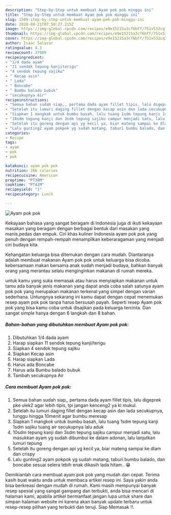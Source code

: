 ```yaml
---
description: "Step-by-Step untuk membuat Ayam pok pok minggu ini"
title: "Step-by-Step untuk membuat Ayam pok pok minggu ini"
slug: 1509-step-by-step-untuk-membuat-ayam-pok-pok-minggu-ini
date: 2020-09-21T07:50:27.215Z
image: https://img-global.cpcdn.com/recipes/e9e15215a3cf6bff/751x532cq70/ayam-pok-pok-foto-resep-utama.jpg
thumbnail: https://img-global.cpcdn.com/recipes/e9e15215a3cf6bff/751x532cq70/ayam-pok-pok-foto-resep-utama.jpg
cover: https://img-global.cpcdn.com/recipes/e9e15215a3cf6bff/751x532cq70/ayam-pok-pok-foto-resep-utama.jpg
author: Isaac Salazar
ratingvalue: 4.3
reviewcount: 37009
recipeingredient:
- "1/4 dada ayam"
- "11 sendok tepung kanjiterigu"
- "4 sendok tepung sajiku"
- " Kecap asin"
- " Lada"
- " Boncabe"
- " Bumbu balado bubuk"
- "secukupnya Air"
recipeinstructions:
- "Semua bahan sudah siap,, pertama dada ayam fillet tipis, lalu digeprek pke ulek2 agar lebih tipis, tpi jangan kenceng2 ya kl mukul."
- "Setelah itu lumuri daging fillet dengan kecap asin dan lada secukupnya, tunggu hingga 10menit agar bumbu meresap"
- "Siapkan 1 mangkok untuk bumbu basah, lalu tuang 1sdm tepung kanji 1sdm sajiku tuang air secukupnya lalu aduk"
- "10sdm tepung kanji dan 3sdm tepung sajiku campur menjadi satu, lalu masukkan ayam yg sudah dibumbui ke dalam adonan, lalu lanjutkan lumuri tepung"
- "Setelah itu goreng dengan api yg kecil ya, biar mateng sampai ke dlam dan crispy"
- "Lalu gunting2 ayam pokpok yg sudah matang, taburi bumbu balado, dan boncabe sesuai selera lebih enak dikasih lada hitam.. 😁"
categories:
- Recipe
tags:
- ayam
- pok
- pok

katakunci: ayam pok pok 
nutrition: 266 calories
recipecuisine: American
preptime: "PT38M"
cooktime: "PT42M"
recipeyield: "1"
recipecategory: Lunch

---
```



![Ayam pok pok](https://img-global.cpcdn.com/recipes/e9e15215a3cf6bff/751x532cq70/ayam-pok-pok-foto-resep-utama.jpg)

Kekayaan bahasa yang sangat beragam di Indonesia juga di ikuti kekayaan masakan yang beragam dengan berbagai bentuk dari masakan yang manis,pedas dan empuk. Ciri khas kuliner Indonesia ayam pok pok yang penuh dengan rempah-rempah menampilkan keberaragaman yang menjadi ciri budaya kita.


Kehangatan keluarga bisa ditemukan dengan cara mudah. Diantaranya adalah membuat makanan Ayam pok pok untuk keluarga bisa dicoba. kebersamaan makan bersama anak sudah menjadi budaya, bahkan banyak orang yang merantau selalu menginginkan makanan di rumah mereka.



untuk kamu yang suka memasak atau harus menyiapkan makanan untuk tamu ada banyak jenis makanan yang dapat anda coba salah satunya ayam pok pok yang merupakan makanan terkenal yang simpel dengan varian sederhana. Untungnya sekarang ini kamu dapat dengan cepat menemukan resep ayam pok pok tanpa harus bersusah payah.
Seperti resep Ayam pok pok yang bisa kamu coba untuk disajikan pada keluarga tercinta. Dan sangat simple hanya dengan 6 langkah dan 8 bahan.


<!--inarticleads1-->

##### Bahan-bahan yang dibutuhkan membuat Ayam pok pok:

1. Dibutuhkan 1/4 dada ayam
1. Harap siapkan 11 sendok tepung kanji/terigu
1. Siapkan 4 sendok tepung sajiku
1. Siapkan  Kecap asin
1. Harap siapkan  Lada
1. Harus ada  Boncabe
1. Harus ada  Bumbu balado bubuk
1. Tambah secukupnya Air




<!--inarticleads2-->

##### Cara membuat  Ayam pok pok:

1. Semua bahan sudah siap,, pertama dada ayam fillet tipis, lalu digeprek pke ulek2 agar lebih tipis, tpi jangan kenceng2 ya kl mukul.
1. Setelah itu lumuri daging fillet dengan kecap asin dan lada secukupnya, tunggu hingga 10menit agar bumbu meresap
1. Siapkan 1 mangkok untuk bumbu basah, lalu tuang 1sdm tepung kanji 1sdm sajiku tuang air secukupnya lalu aduk
1. 10sdm tepung kanji dan 3sdm tepung sajiku campur menjadi satu, lalu masukkan ayam yg sudah dibumbui ke dalam adonan, lalu lanjutkan lumuri tepung
1. Setelah itu goreng dengan api yg kecil ya, biar mateng sampai ke dlam dan crispy
1. Lalu gunting2 ayam pokpok yg sudah matang, taburi bumbu balado, dan boncabe sesuai selera lebih enak dikasih lada hitam.. 😁




Demikianlah cara membuat ayam pok pok yang mudah dan cepat. Terima kasih buat waktu anda untuk membaca artikel resep ini. Saya yakin anda bisa berkreasi dengan mudah di rumah. Kami masih mempunyai banyak resep spesial yang sangat gampang dan terbukti, anda bisa mencari di halaman kami, apabila artikel bermanfaat jangan lupa untuk share dan simpan halaman website ini karena akan banyak update terbaru untuk resep-resep pilihan yang terbukti dan teruji. Siap Memasak !!. 
